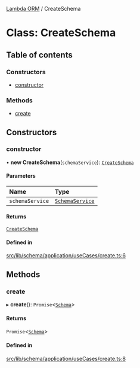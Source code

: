[Lambda ORM](../README.md) / CreateSchema

# Class: CreateSchema

## Table of contents

### Constructors

- [constructor](CreateSchema.md#constructor)

### Methods

- [create](CreateSchema.md#create)

## Constructors

### constructor

• **new CreateSchema**(`schemaService`): [`CreateSchema`](CreateSchema.md)

#### Parameters

| Name | Type |
| :------ | :------ |
| `schemaService` | [`SchemaService`](SchemaService.md) |

#### Returns

[`CreateSchema`](CreateSchema.md)

#### Defined in

[src/lib/schema/application/useCases/create.ts:6](https://github.com/FlavioLionelRita/lambdaorm/blob/f919598c/src/lib/schema/application/useCases/create.ts#L6)

## Methods

### create

▸ **create**(): `Promise`\<[`Schema`](../interfaces/Schema.md)\>

#### Returns

`Promise`\<[`Schema`](../interfaces/Schema.md)\>

#### Defined in

[src/lib/schema/application/useCases/create.ts:8](https://github.com/FlavioLionelRita/lambdaorm/blob/f919598c/src/lib/schema/application/useCases/create.ts#L8)
